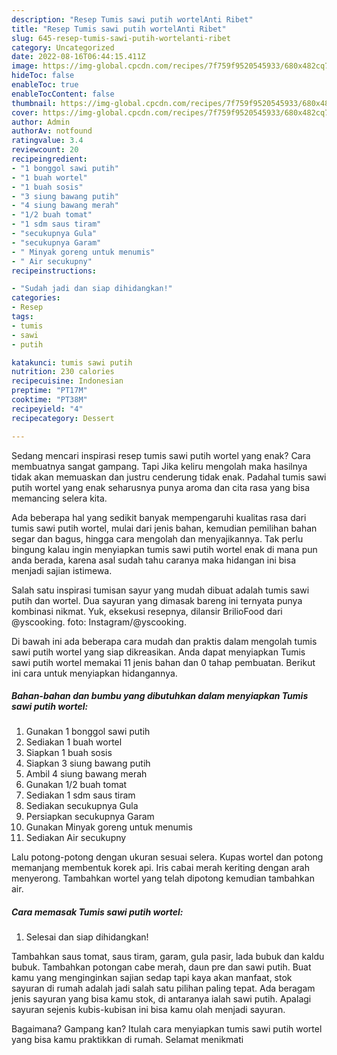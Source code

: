 ```yaml
---
description: "Resep Tumis sawi putih wortelAnti Ribet"
title: "Resep Tumis sawi putih wortelAnti Ribet"
slug: 645-resep-tumis-sawi-putih-wortelanti-ribet
category: Uncategorized
date: 2022-08-16T06:44:15.411Z
image: https://img-global.cpcdn.com/recipes/7f759f9520545933/680x482cq70/tumis-sawi-putih-wortel-foto-resep-utama.jpg
hideToc: false
enableToc: true
enableTocContent: false
thumbnail: https://img-global.cpcdn.com/recipes/7f759f9520545933/680x482cq70/tumis-sawi-putih-wortel-foto-resep-utama.jpg
cover: https://img-global.cpcdn.com/recipes/7f759f9520545933/680x482cq70/tumis-sawi-putih-wortel-foto-resep-utama.jpg
author: Admin
authorAv: notfound
ratingvalue: 3.4
reviewcount: 20
recipeingredient:
- "1 bonggol sawi putih"
- "1 buah wortel"
- "1 buah sosis"
- "3 siung bawang putih"
- "4 siung bawang merah"
- "1/2 buah tomat"
- "1 sdm saus tiram"
- "secukupnya Gula"
- "secukupnya Garam"
- " Minyak goreng untuk menumis"
- " Air secukupny"
recipeinstructions:

- "Sudah jadi dan siap dihidangkan!"
categories:
- Resep
tags:
- tumis
- sawi
- putih

katakunci: tumis sawi putih 
nutrition: 230 calories
recipecuisine: Indonesian
preptime: "PT17M"
cooktime: "PT38M"
recipeyield: "4"
recipecategory: Dessert

---
```



Sedang mencari inspirasi resep tumis sawi putih wortel yang enak? Cara membuatnya sangat gampang. Tapi Jika keliru mengolah maka hasilnya tidak akan memuaskan dan justru cenderung tidak enak. Padahal tumis sawi putih wortel yang enak seharusnya punya aroma dan cita rasa yang bisa memancing selera kita.


Ada beberapa hal yang sedikit banyak mempengaruhi kualitas rasa dari tumis sawi putih wortel, mulai dari jenis bahan, kemudian pemilihan bahan segar dan bagus, hingga cara mengolah dan menyajikannya. Tak perlu bingung kalau ingin menyiapkan tumis sawi putih wortel enak di mana pun anda berada, karena asal sudah tahu caranya maka hidangan ini bisa menjadi sajian istimewa.

Salah satu inspirasi tumisan sayur yang mudah dibuat adalah tumis sawi putih dan wortel. Dua sayuran yang dimasak bareng ini ternyata punya kombinasi nikmat. Yuk, eksekusi resepnya, dilansir BrilioFood dari @yscooking. foto: Instagram/@yscooking.


Di bawah ini ada beberapa cara mudah dan praktis dalam mengolah tumis sawi putih wortel yang siap dikreasikan. Anda dapat menyiapkan Tumis sawi putih wortel memakai 11 jenis bahan dan 0 tahap pembuatan. Berikut ini cara untuk menyiapkan hidangannya.

<!--inarticleads1-->

##### Bahan-bahan dan bumbu yang dibutuhkan dalam menyiapkan Tumis sawi putih wortel:

1. Gunakan 1 bonggol sawi putih
1. Sediakan 1 buah wortel
1. Siapkan 1 buah sosis
1. Siapkan 3 siung bawang putih
1. Ambil 4 siung bawang merah
1. Gunakan 1/2 buah tomat
1. Sediakan 1 sdm saus tiram
1. Sediakan secukupnya Gula
1. Persiapkan secukupnya Garam
1. Gunakan  Minyak goreng untuk menumis
1. Sediakan  Air secukupny


Lalu potong-potong dengan ukuran sesuai selera. Kupas wortel dan potong memanjang membentuk korek api. Iris cabai merah keriting dengan arah menyerong. Tambahkan wortel yang telah dipotong kemudian tambahkan air. 

<!--inarticleads2-->

##### Cara memasak Tumis sawi putih wortel:


1. Selesai dan siap dihidangkan!

Tambahkan saus tomat, saus tiram, garam, gula pasir, lada bubuk dan kaldu bubuk. Tambahkan potongan cabe merah, daun pre dan sawi putih. Buat kamu yang menginginkan sajian sedap tapi kaya akan manfaat, stok sayuran di rumah adalah jadi salah satu pilihan paling tepat. Ada beragam jenis sayuran yang bisa kamu stok, di antaranya ialah sawi putih. Apalagi sayuran sejenis kubis-kubisan ini bisa kamu olah menjadi sayuran. 

Bagaimana? Gampang kan? Itulah cara menyiapkan tumis sawi putih wortel yang bisa kamu praktikkan di rumah. Selamat menikmati
